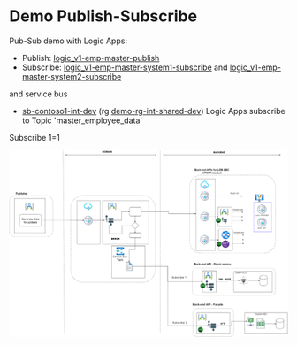 # Demo Publish-Subscribe

Pub-Sub demo with Logic Apps:
- Publish: [logic_v1-emp-master-publish](https://ms.portal.azure.com/#@microsoft.onmicrosoft.com/resource/subscriptions/1d753eb4-5ec5-4e40-a89b-99c7ab6dfc14/resourceGroups/demo-rg-int-emp-dev/providers/Microsoft.Logic/workflows/logic_v1-emp-master-publish)
- Subscribe: [logic_v1-emp-master-system1-subscribe](https://ms.portal.azure.com/#@microsoft.onmicrosoft.com/resource/subscriptions/1d753eb4-5ec5-4e40-a89b-99c7ab6dfc14/resourceGroups/demo-rg-int-emp-dev/providers/Microsoft.Logic/workflows/logic_v1-emp-master-system1-subscribe) and [logic_v1-emp-master-system2-subscribe](https://ms.portal.azure.com/#@microsoft.onmicrosoft.com/resource/subscriptions/1d753eb4-5ec5-4e40-a89b-99c7ab6dfc14/resourceGroups/demo-rg-int-emp-dev/providers/Microsoft.Logic/workflows/logic_v1-emp-master-system2-subscribe)

and service bus
- [sb-contoso1-int-dev](https://ms.portal.azure.com/#@microsoft.onmicrosoft.com/resource/subscriptions/1d753eb4-5ec5-4e40-a89b-99c7ab6dfc14/resourceGroups/demo-rg-int-shared-dev/providers/Microsoft.ServiceBus/namespaces/sb-contoso1-int-dev) (rg [demo-rg-int-shared-dev](https://ms.portal.azure.com/#@microsoft.onmicrosoft.com/resource/subscriptions/1d753eb4-5ec5-4e40-a89b-99c7ab6dfc14/resourceGroups/demo-rg-int-shared-dev))
Logic Apps subscribe to Topic 'master_employee_data'

Subscribe 1=1


![image](../../images/integration_patterns-Publish-Subscribe.png)